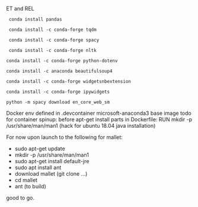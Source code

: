ET and REL

``` conda install pandas```

``` conda install -c conda-forge tqdm```

``` conda install -c conda-forge spacy```

``` conda install -c conda-forge nltk```

``` conda install -c conda-forge python-dotenv ```

```conda install -c anaconda beautifulsoup4  ```

``` conda install -c conda-forge widgetsnbextension ```

``` conda install -c conda-forge ipywidgets ```

``` python -m spacy download en_core_web_sm ```


Docker env defined in .devcontainer
microsoft-anaconda3 base image
todo for container spinup: before apt-get install parts in Dockerfile:
    RUN mkdir -p /usr/share/man/man1 (hack for ubuntu 18.04 java installation)

For now upon launch to the following for mallet:

 - sudo apt-get update
 - mkdir -p /usr/share/man/man1
 - sudo apt-get install default-jre
 - sudo apt install ant
 - download mallet (git clone ...)
 - cd mallet
 - ant (to build)

good to go.